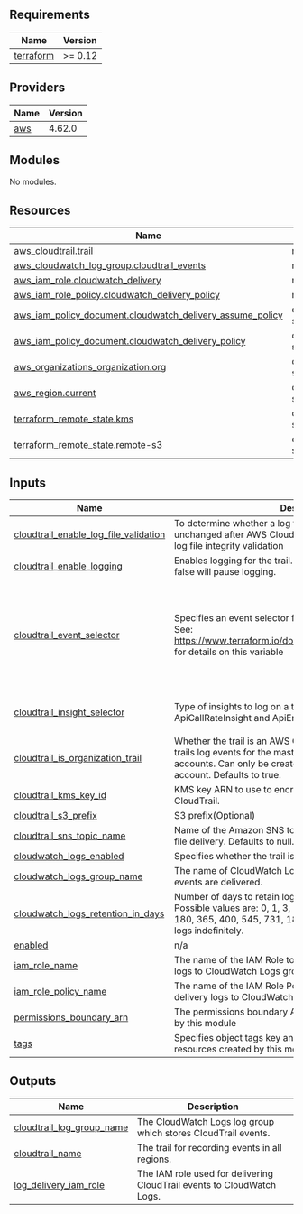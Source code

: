 ## Requirements

| Name | Version |
|------|---------|
| <a name="requirement_terraform"></a> [terraform](#requirement\_terraform) | >= 0.12 |

## Providers

| Name | Version |
|------|---------|
| <a name="provider_aws"></a> [aws](#provider\_aws) | 4.62.0 |

## Modules

No modules.

## Resources

| Name | Type |
|------|------|
| [aws_cloudtrail.trail](https://registry.terraform.io/providers/hashicorp/aws/latest/docs/resources/cloudtrail) | resource |
| [aws_cloudwatch_log_group.cloudtrail_events](https://registry.terraform.io/providers/hashicorp/aws/latest/docs/resources/cloudwatch_log_group) | resource |
| [aws_iam_role.cloudwatch_delivery](https://registry.terraform.io/providers/hashicorp/aws/latest/docs/resources/iam_role) | resource |
| [aws_iam_role_policy.cloudwatch_delivery_policy](https://registry.terraform.io/providers/hashicorp/aws/latest/docs/resources/iam_role_policy) | resource |
| [aws_iam_policy_document.cloudwatch_delivery_assume_policy](https://registry.terraform.io/providers/hashicorp/aws/latest/docs/data-sources/iam_policy_document) | data source |
| [aws_iam_policy_document.cloudwatch_delivery_policy](https://registry.terraform.io/providers/hashicorp/aws/latest/docs/data-sources/iam_policy_document) | data source |
| [aws_organizations_organization.org](https://registry.terraform.io/providers/hashicorp/aws/latest/docs/data-sources/organizations_organization) | data source |
| [aws_region.current](https://registry.terraform.io/providers/hashicorp/aws/latest/docs/data-sources/region) | data source |
| [terraform_remote_state.kms](https://registry.terraform.io/providers/hashicorp/terraform/latest/docs/data-sources/remote_state) | data source |
| [terraform_remote_state.remote-s3](https://registry.terraform.io/providers/hashicorp/terraform/latest/docs/data-sources/remote_state) | data source |

## Inputs

| Name | Description | Type | Default | Required |
|------|-------------|------|---------|:--------:|
| <a name="input_cloudtrail_enable_log_file_validation"></a> [cloudtrail\_enable\_log\_file\_validation](#input\_cloudtrail\_enable\_log\_file\_validation) | To determine whether a log file was modified, deleted, or unchanged after AWS CloudTrail delivered it, use CloudTrail log file integrity validation | `bool` | `true` | no |
| <a name="input_cloudtrail_enable_logging"></a> [cloudtrail\_enable\_logging](#input\_cloudtrail\_enable\_logging) | Enables logging for the trail. Defaults to true. Setting this to false will pause logging. | `bool` | `true` | no |
| <a name="input_cloudtrail_event_selector"></a> [cloudtrail\_event\_selector](#input\_cloudtrail\_event\_selector) | Specifies an event selector for enabling data event logging. See: https://www.terraform.io/docs/providers/aws/r/cloudtrail.html for details on this variable | <pre>list(object({<br>    include_management_events = bool<br>    read_write_type           = string<br><br>    data_resource = list(object({<br>      type   = string<br>      values = list(string)<br>    }))<br>  }))</pre> | <pre>[<br>  {<br>    "data_resource": [],<br>    "include_management_events": true,<br>    "read_write_type": "All"<br>  }<br>]</pre> | no |
| <a name="input_cloudtrail_insight_selector"></a> [cloudtrail\_insight\_selector](#input\_cloudtrail\_insight\_selector) | Type of insights to log on a trail. Valid values are: ApiCallRateInsight and ApiErrorRateInsight. | <pre>list(object({<br>    insight_type = string<br>  }))</pre> | `[]` | no |
| <a name="input_cloudtrail_is_organization_trail"></a> [cloudtrail\_is\_organization\_trail](#input\_cloudtrail\_is\_organization\_trail) | Whether the trail is an AWS Organizations trail. Organization trails log events for the master account and all member accounts. Can only be created in the organization master account. Defaults to true. | `bool` | `true` | no |
| <a name="input_cloudtrail_kms_key_id"></a> [cloudtrail\_kms\_key\_id](#input\_cloudtrail\_kms\_key\_id) | KMS key ARN to use to encrypt the logs delivered by CloudTrail. | `string` | `""` | no |
| <a name="input_cloudtrail_s3_prefix"></a> [cloudtrail\_s3\_prefix](#input\_cloudtrail\_s3\_prefix) | S3 prefix(Optional) | `string` | `""` | no |
| <a name="input_cloudtrail_sns_topic_name"></a> [cloudtrail\_sns\_topic\_name](#input\_cloudtrail\_sns\_topic\_name) | Name of the Amazon SNS topic defined for notification of log file delivery. Defaults to null. | `string` | `null` | no |
| <a name="input_cloudwatch_logs_enabled"></a> [cloudwatch\_logs\_enabled](#input\_cloudwatch\_logs\_enabled) | Specifies whether the trail is delivered to CloudWatch Logs. | `bool` | `true` | no |
| <a name="input_cloudwatch_logs_group_name"></a> [cloudwatch\_logs\_group\_name](#input\_cloudwatch\_logs\_group\_name) | The name of CloudWatch Logs group to which CloudTrail events are delivered. | `string` | `"cloudtrail-log-group"` | no |
| <a name="input_cloudwatch_logs_retention_in_days"></a> [cloudwatch\_logs\_retention\_in\_days](#input\_cloudwatch\_logs\_retention\_in\_days) | Number of days to retain logs for. CIS recommends 365 days.  Possible values are: 0, 1, 3, 5, 7, 14, 30, 60, 90, 120, 150, 180, 365, 400, 545, 731, 1827, and 3653. Set to 0 to keep logs indefinitely. | `number` | `365` | no |
| <a name="input_enabled"></a> [enabled](#input\_enabled) | n/a | `bool` | `true` | no |
| <a name="input_iam_role_name"></a> [iam\_role\_name](#input\_iam\_role\_name) | The name of the IAM Role to be used by CloudTrail to delivery logs to CloudWatch Logs group. | `string` | `"CloudTrail-CloudWatch-Delivery-Role"` | no |
| <a name="input_iam_role_policy_name"></a> [iam\_role\_policy\_name](#input\_iam\_role\_policy\_name) | The name of the IAM Role Policy to be used by CloudTrail to delivery logs to CloudWatch Logs group. | `string` | `"CloudTrail-CloudWatch-Delivery-Policy"` | no |
| <a name="input_permissions_boundary_arn"></a> [permissions\_boundary\_arn](#input\_permissions\_boundary\_arn) | The permissions boundary ARN for all IAM Roles, provisioned by this module | `string` | `""` | no |
| <a name="input_tags"></a> [tags](#input\_tags) | Specifies object tags key and value. This applies to all resources created by this module. | `map(string)` | `{}` | no |

## Outputs

| Name | Description |
|------|-------------|
| <a name="output_cloudtrail_log_group_name"></a> [cloudtrail\_log\_group\_name](#output\_cloudtrail\_log\_group\_name) | The CloudWatch Logs log group which stores CloudTrail events. |
| <a name="output_cloudtrail_name"></a> [cloudtrail\_name](#output\_cloudtrail\_name) | The trail for recording events in all regions. |
| <a name="output_log_delivery_iam_role"></a> [log\_delivery\_iam\_role](#output\_log\_delivery\_iam\_role) | The IAM role used for delivering CloudTrail events to CloudWatch Logs. |